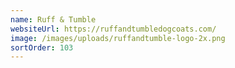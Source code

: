 ```yaml
---
name: Ruff & Tumble
websiteUrl: https://ruffandtumbledogcoats.com/
image: /images/uploads/ruffandtumble-logo-2x.png
sortOrder: 103
---
```

